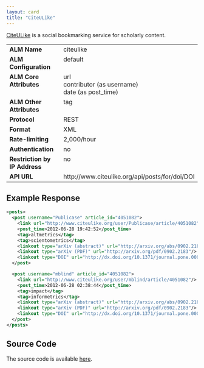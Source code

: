 ```yaml
---
layout: card
title: "CiteULike"
---
```


[CiteULike](http://www.citeulike.org) is a social bookmarking service for scholarly content.

<table width=100% border="0" cellspacing="0" cellpadding="0">
<tbody>
<tr>
<td valign="top" width=30%><strong>ALM Name</strong></td>
<td valign="top" width=70%>citeulike</td>
</tr>
<tr>
<td valign="top" width=20%><strong>ALM Configuration</strong></td>
<td valign="top" width=80%>default</td>
</tr>
<tr>
<td valign="top" width=20%><strong>ALM Core Attributes</strong></td>
<td valign="top" width=80%>url<br/>contributor (as username)<br/>date (as post_time)</td>
</tr>
<td valign="top" width=20%><strong>ALM Other Attributes</strong></td>
<td valign="top" width=80%>tag</td>
</tr>
<tr>
<td valign="top" width=30%><strong>Protocol</strong></td>
<td valign="top" width=70%>REST</td>
</tr>
<tr>
<td valign="top" width=30%><strong>Format</strong></td>
<td valign="top" width=70%>XML</td>
</tr>
<tr>
<td valign="top" width=20%><strong>Rate-limiting</strong></td>
<td valign="top" width=80%>2,000/hour</td>
</tr>
<tr>
<td valign="top" width=20%><strong>Authentication</strong></td>
<td valign="top" width=80%>no</td>
</tr>
<tr>
<td valign="top" width=20%><strong>Restriction by IP Address</strong></td>
<td valign="top" width=80%>no</td>
</tr>
<tr>
<td valign="top" width=20%><strong>API URL</strong></td>
<td valign="top" width=80%>http://www.citeulike.org/api/posts/for/doi/DOI</td>
</tr>
</tbody>
</table>

## Example Response

```xml
<posts>
  <post username="Publicase" article_id="4051082">
    <link url="http://www.citeulike.org/user/Publicase/article/4051082"/>
    <post_time>2012-06-28 19:42:52</post_time>
    <tag>altmetrics</tag>
    <tag>scientometrics</tag>
    <linkout type="arXiv (abstract)" url="http://arxiv.org/abs/0902.2183"/>
    <linkout type="arXiv (PDF)" url="http://arxiv.org/pdf/0902.2183"/>
    <linkout type="DOI" url="http://dx.doi.org/10.1371/journal.pone.0006022"/>
  </post>

  <post username="mblind" article_id="4051082">
    <link url="http://www.citeulike.org/user/mblind/article/4051082"/>
    <post_time>2012-06-28 02:38:44</post_time>
    <tag>impact</tag>
    <tag>informetrics</tag>
    <linkout type="arXiv (abstract)" url="http://arxiv.org/abs/0902.2183"/>
    <linkout type="arXiv (PDF)" url="http://arxiv.org/pdf/0902.2183"/>
    <linkout type="DOI" url="http://dx.doi.org/10.1371/journal.pone.0006022"/>
  </post>
</posts>
```

## Source Code
The source code is available [here](https://github.com/articlemetrics/lagotto/blob/master/app/models/sources/citeulike.rb).
